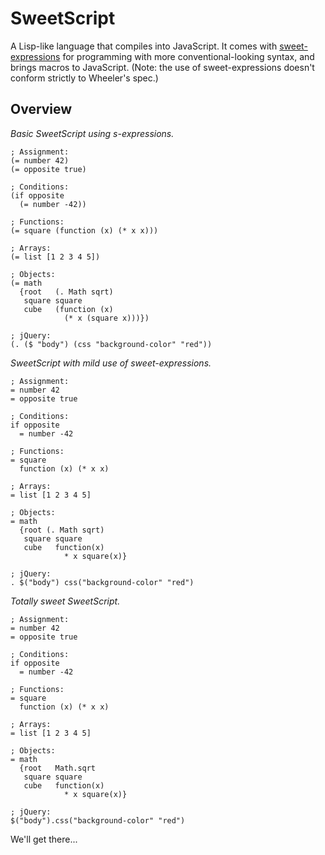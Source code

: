 # SweetScript

A Lisp-like language that compiles into JavaScript. It comes with [sweet-expressions](http://www.dwheeler.com/readable/) for programming with more conventional-looking syntax, and brings macros to JavaScript. (Note: the use of sweet-expressions doesn't conform strictly to Wheeler's spec.)

## Overview

*Basic SweetScript using s-expressions.*

    ; Assignment:
    (= number 42)
    (= opposite true)

    ; Conditions:
    (if opposite
      (= number -42))
    
    ; Functions:
    (= square (function (x) (* x x)))
    
    ; Arrays:
    (= list [1 2 3 4 5])
    
    ; Objects:
    (= math
      {root   (. Math sqrt)
       square square
       cube   (function (x)
                (* x (square x)))})

    ; jQuery:
    (. ($ "body") (css "background-color" "red"))

*SweetScript with mild use of sweet-expressions.*

    ; Assignment:
    = number 42
    = opposite true

    ; Conditions:
    if opposite
      = number -42
    
    ; Functions:
    = square
      function (x) (* x x)
    
    ; Arrays:
    = list [1 2 3 4 5]
    
    ; Objects:
    = math
      {root (. Math sqrt)
       square square
       cube   function(x)
                * x square(x)}

    ; jQuery:
    . $("body") css("background-color" "red")

*Totally sweet SweetScript.*

    ; Assignment:
    = number 42
    = opposite true

    ; Conditions:
    if opposite
      = number -42
    
    ; Functions:
    = square
      function (x) (* x x)
    
    ; Arrays:
    = list [1 2 3 4 5]
    
    ; Objects:
    = math
      {root   Math.sqrt
       square square
       cube   function(x)
                * x square(x)}

    ; jQuery:
    $("body").css("background-color" "red")

We'll get there...
